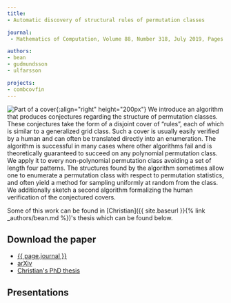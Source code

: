 ```yaml
---
title:
- Automatic discovery of structural rules of permutation classes

journal:
 - Mathematics of Computation, Volume 88, Number 318, July 2019, Pages 1967–1990

authors: 
- bean
- gudmundsson
- ulfarsson

projects:
- combcovfin
---
```

![Part of a cover]({{site.baseurl}}/assets/img/struct.png){:align="right" height="200px"}
We introduce an algorithm that produces conjectures regarding the structure of
permutation classes. These conjectures take the form of a disjoint cover of
“rules”, each of which is similar to a generalized grid class. Such a cover is
usually easily verified by a human and can often be translated directly into an
enumeration. The algorithm is successful in many cases where other algorithms
fail and is theoretically guaranteed to succeed on any polynomial permutation
class. We apply it to every non-polynomial permutation class avoiding a set of
length four patterns. The structures found by the algorithm sometimes allow
one to enumerate a permutation class with respect to permutation statistics,
and often yield a method for sampling uniformly at random from the class. We
additionally sketch a second algorithm formalizing the human verification of
the conjectured covers.

Some of this work can be found in [Christian]({{ site.baseurl }}{% link _authors/bean.md %})'s
thesis which can be found below.

## Download the paper
- [{{ page.journal }}](https://www.ams.org/journals/mcom/0000-000-00/S0025-5718-2018-03386-5/)
- [arXiv](https://arxiv.org/abs/1705.04109)
- [Christian's PhD thesis](http://hdl.handle.net/1946/31663)

## Presentations